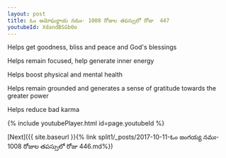 ```yaml
---
layout: post
title: ఓం అమోఘర్థాయ నమః- 1008 రోజుల తపస్సులో రోజు  447
youtubeId: XdandBSGb0o
---
```

 
 
Helps get goodness, bliss and peace and God's blessings
 
Helps remain focused, help generate inner energy 
 
Helps boost physical and mental health 
 
Helps remain grounded and generates a sense of gratitude towards the greater power 
 
Helps reduce bad karma
 
 
 
 


{% include youtubePlayer.html id=page.youtubeId %}
 
[Next]({{ site.baseurl }}{% link  split1/_posts/2017-10-11-ఓం జంగయ్య నమః- 1008 రోజుల తపస్సులో రోజు  446.md%})
 
